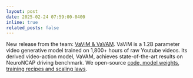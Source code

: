 ```yaml
---
layout: post
date: 2025-02-24 07:59:00-0400
inline: true
related_posts: false
---
```


New release from the team: [VaViM & VaVAM](/publications#bartoccioni2025vavim-vavam). VaViM is a 1.2B parameter video generative model trained on 1,800+ hours of raw Youtube videos. Its derived video-action model, VaVAM, achieves state-of-the-art results on NeuroNCAP driving benchmark. We open-source [code, model weights](https://github.com/valeoai/VideoActionModel), [training recipes and scaling laws](https://arxiv.org/abs/2502.15672).
